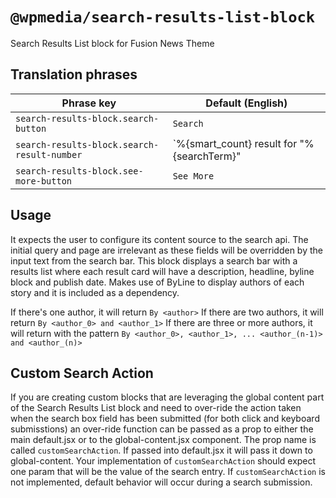 # `@wpmedia/search-results-list-block`

Search Results List block for Fusion News Theme

## Translation phrases

| Phrase key | Default (English) |
|---|---|
|`search-results-block.search-button`|`Search`|
|`search-results-block.search-result-number`|`%{smart_count} result for \"%{searchTerm}\" |||| %{smart_count} results for \"%{searchTerm}\"`|
|`search-results-block.see-more-button`|`See More`|

## Usage

It expects the user to configure its content source to the search api.
The initial query and page are irrelevant as these fields will be overridden by the input text from the search bar.
This block displays a search bar with a results list where each result card will have a description, headline, byline block and publish date. 
Makes use of ByLine to display authors of each story and it is included as a dependency.

If there's one author, it will return `By <author>`
If there are two authors, it will return `By <author_0> and <author_1>`
If there are three or more authors, it will return with the pattern `By <author_0>, <author_1>, ... <author_(n-1)> and <author_(n)>`

## Custom Search Action
If you are creating custom blocks that are leveraging the global content part of the Search Results List block and 
need to over-ride the action taken when the search box field has been submitted 
(for both click and keyboard submisstions) an over-ride function can be passed as a prop to either the 
main default.jsx or to the global-content.jsx component.  The prop name is called `customSearchAction`.
If passed into default.jsx it will pass it down to global-content.  Your implementation of `customSearchAction`
should expect one param that will be the value of the search entry.  If `customSearchAction` is not implemented, default 
behavior will occur during a search submission.
